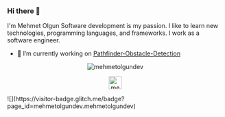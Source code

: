 ### Hi there 👋
I'm Mehmet Olgun Software development is my passion. I like to learn new technologies, programming languages, and frameworks. I work as a software engineer. 



- 🔭 I’m currently working on [Pathfinder-Obstacle-Detection](https://github.com/mehmetolgundev/Pathfinder-Obstacle-Detection)


<p align="center"> <img src="https://github-readme-stats.vercel.app/api?username=mehmetolgundev&show_icons=true&theme=gotham" alt="mehmetolgundev" />

<p align="center">
<a href="https://linkedin.com/in/mehmetolgundev" target="blank"><img align="center" src="https://cdn.jsdelivr.net/npm/simple-icons@3.0.1/icons/linkedin.svg" alt="mehmetolgundev" height="30" width="30" /></a>
</p>
![](https://visitor-badge.glitch.me/badge?page_id=mehmetolgundev.mehmetolgundev)

